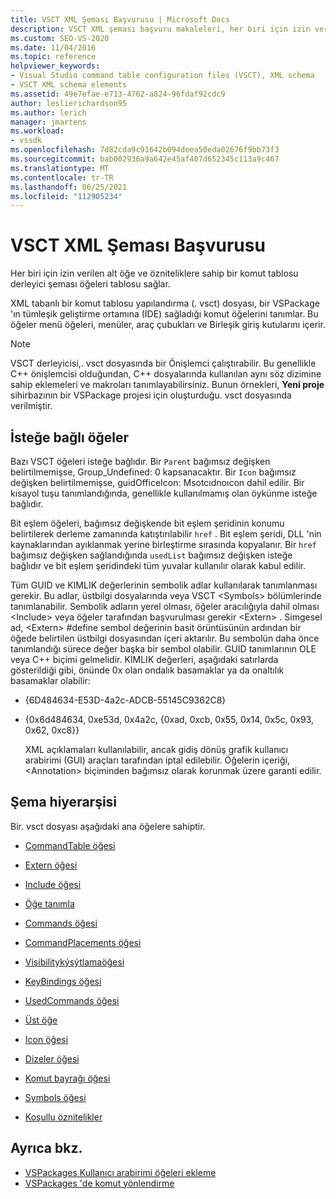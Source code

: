 ```yaml
---
title: VSCT XML Şeması Başvurusu | Microsoft Docs
description: VSCT XML şeması başvuru makaleleri, her biri için izin verilen alt öğe ve özniteliklere sahip komut tablosu derleyici şeması öğelerini anlatmaktadır.
ms.custom: SEO-VS-2020
ms.date: 11/04/2016
ms.topic: reference
helpviewer_keywords:
- Visual Studio command table configuration files (VSCT), XML schema
- VSCT XML schema elements
ms.assetid: 49e7efae-e713-4762-a824-96fdaf92cdc9
author: leslierichardson95
ms.author: lerich
manager: jmartens
ms.workload:
- vssdk
ms.openlocfilehash: 7d82cda9c91642b094deea50eda02676f9bb73f3
ms.sourcegitcommit: bab002936a9a642e45af407d652345c113a9c467
ms.translationtype: MT
ms.contentlocale: tr-TR
ms.lasthandoff: 06/25/2021
ms.locfileid: "112905234"
---
```

# <a name="vsct-xml-schema-reference"></a>VSCT XML Şeması Başvurusu
Her biri için izin verilen alt öğe ve özniteliklere sahip bir komut tablosu derleyici şeması öğeleri tablosu sağlar.

 XML tabanlı bir komut tablosu yapılandırma (. vsct) dosyası, bir VSPackage 'ın tümleşik geliştirme ortamına (IDE) sağladığı komut öğelerini tanımlar. Bu öğeler menü öğeleri, menüler, araç çubukları ve Birleşik giriş kutularını içerir.

> [!NOTE]
> VSCT derleyicisi,. vsct dosyasında bir Önişlemci çalıştırabilir. Bu genellikle C++ önişlemcisi olduğundan, C++ dosyalarında kullanılan aynı söz dizimine sahip eklemeleri ve makroları tanımlayabilirsiniz. Bunun örnekleri, **Yeni proje** sihirbazının bir VSPackage projesi için oluşturduğu. vsct dosyasında verilmiştir.

## <a name="optional-elements"></a>İsteğe bağlı öğeler
 Bazı VSCT öğeleri isteğe bağlıdır. Bir `Parent` bağımsız değişken belirtilmemişse, Group_Undefined: 0 kapsanacaktır. Bir `Icon` bağımsız değişken belirtilmemişse, guidOfficeIcon: Msotcıdnoıcon dahil edilir. Bir kısayol tuşu tanımlandığında, genellikle kullanılmamış olan öykünme isteğe bağlıdır.

 Bit eşlem öğeleri, bağımsız değişkende bit eşlem şeridinin konumu belirtilerek derleme zamanında katıştırılabilir `href` . Bit eşlem şeridi, DLL 'nin kaynaklarından ayıklanmak yerine birleştirme sırasında kopyalanır. Bir `href` bağımsız değişken sağlandığında `usedList` bağımsız değişken isteğe bağlıdır ve bit eşlem şeridindeki tüm yuvalar kullanılır olarak kabul edilir.

 Tüm GUID ve KIMLIK değerlerinin sembolik adlar kullanılarak tanımlanması gerekir. Bu adlar, üstbilgi dosyalarında veya VSCT \<Symbols> bölümlerinde tanımlanabilir. Sembolik adların yerel olması, öğeler aracılığıyla dahil olması \<Include> veya öğeler tarafından başvurulması gerekir \<Extern> . Simgesel ad, \<Extern> #define sembol değerinin basit örüntüsünün ardından bir öğede belirtilen üstbilgi dosyasından içeri aktarılır. Bu sembolün daha önce tanımlandığı sürece değer başka bir sembol olabilir. GUID tanımlarının OLE veya C++ biçimi gelmelidir. KIMLIK değerleri, aşağıdaki satırlarda gösterildiği gibi, önünde 0x olan ondalık basamaklar ya da onaltılık basamaklar olabilir:

- {6D484634-E53D-4a2c-ADCB-55145C9362C8}

- {0x6d484634, 0xe53d, 0x4a2c, {0xad, 0xcb, 0x55, 0x14, 0x5c, 0x93, 0x62, 0xc8}}

  XML açıklamaları kullanılabilir, ancak gidiş dönüş grafik kullanıcı arabirimi (GUI) araçları tarafından iptal edilebilir. Öğelerin içeriği, \<Annotation> biçiminden bağımsız olarak korunmak üzere garanti edilir.

## <a name="schema-hierarchy"></a>Şema hiyerarşisi
 Bir. vsct dosyası aşağıdaki ana öğelere sahiptir.

- [CommandTable öğesi](../extensibility/commandtable-element.md)

- [Extern öğesi](../extensibility/extern-element.md)

- [Include öğesi](../extensibility/include-element.md)

- [Öğe tanımla](../extensibility/define-element.md)

- [Commands öğesi](../extensibility/commands-element.md)

- [CommandPlacements öğesi](../extensibility/commandplacements-element.md)

- [Visibilitykýsýtlamaöğesi](../extensibility/visibilityconstraints-element.md)

- [KeyBindings öğesi](../extensibility/keybindings-element.md)

- [UsedCommands öğesi](../extensibility/usedcommands-element.md)

- [Üst öğe](../extensibility/parent-element.md)

- [Icon öğesi](../extensibility/icon-element.md)

- [Dizeler öğesi](../extensibility/strings-element.md)

- [Komut bayrağı öğesi](../extensibility/command-flag-element.md)

- [Symbols öğesi](../extensibility/symbols-element.md)

- [Koşullu öznitelikler](../extensibility/vsct-xml-schema-conditional-attributes.md)

## <a name="see-also"></a>Ayrıca bkz.
- [VSPackages Kullanıcı arabirimi öğeleri ekleme](../extensibility/internals/how-vspackages-add-user-interface-elements.md)
- [VSPackages 'de komut yönlendirme](../extensibility/internals/command-routing-in-vspackages.md)
